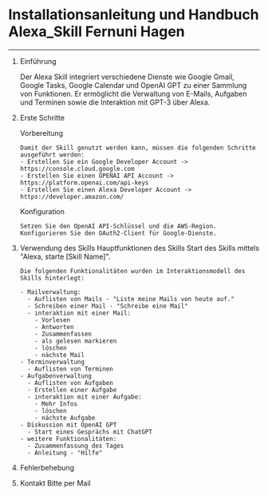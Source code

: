 ﻿# Installationsanleitung und Handbuch Alexa_Skill Fernuni Hagen
 -------------------------------------------
1. Einführung

    Der Alexa Skill integriert verschiedene Dienste wie Google Gmail, Google Tasks, Google Calendar und OpenAI GPT zu einer Sammlung von Funktionen. Er ermöglicht die Verwaltung von E-Mails, Aufgaben und Terminen sowie die Interaktion mit GPT-3 über Alexa.
 
3. Erste Schritte

    Vorbereitung

       Damit der Skill genutzt werden kann, müssen die folgenden Schritte ausgeführt werden:
       - Erstellen Sie ein Google Developer Account -> https://console.cloud.google.com
       - Erstellen Sie einen OPENAI API Account -> https://platform.openai.com/api-keys
       - Erstellen Sie einen Alexa Developer Account -> https://developer.amazon.com/
  
    Konfiguration
   
       Setzen Sie den OpenAI API-Schlüssel und die AWS-Region.
       Konfigurieren Sie den OAuth2-Client für Google-Dienste.

4. Verwendung des Skills
    Hauptfunktionen des Skills
       Start des Skills mittels "Alexa, starte [Skill Name]".
   
       Die folgenden Funktionalitäten wurden im Interaktionsmodell des Skills hinterlegt:
   
       - Mailverwaltung:
         - Auflisten von Mails - "Liste meine Mails von heute auf."
         - Schreiben einer Mail - "Schreibe eine Mail"
         - interaktion mit einer Mail:
           - Vorlesen
           - Antworten
           - Zusammenfassen
           - als gelesen markieren
           - löschen
           - nächste Mail
       - Terminverwaltung
         - Auflisten von Terminen
       - Aufgabenverwaltung
         - Auflisten von Aufgaben
         - Erstellen einer Aufgabe
         - interaktion mit einer Aufgabe:
           - Mehr Infos
           - löschen
           - nächste Aufgabe
       - Diskussion mit OpenAI GPT
         - Start eines Gesprächs mit ChatGPT
       - weitere Funktionalitäten:
         - Zusammenfassung des Tages
         - Anleitung - "Hilfe"

6. Fehlerbehebung

7. Kontakt
  Bitte per Mail
